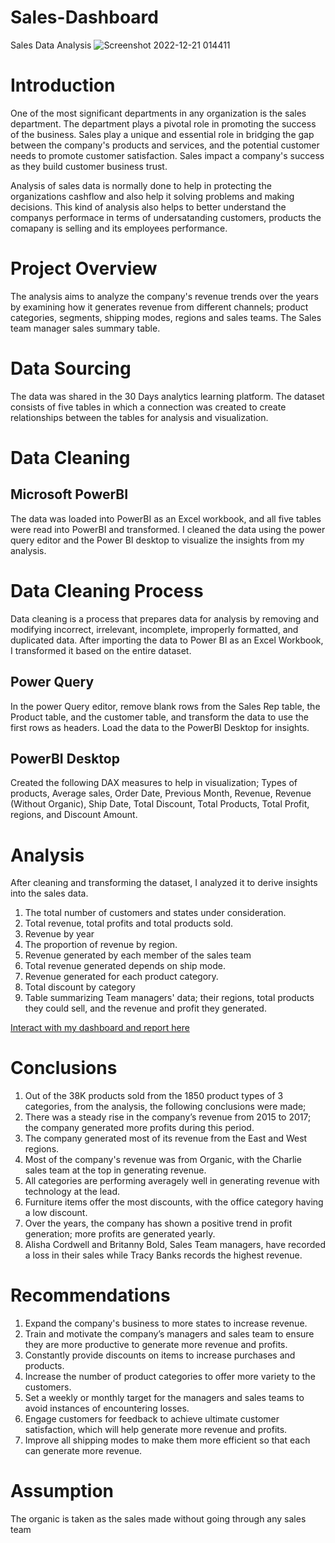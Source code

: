 # Sales-Dashboard
Sales Data Analysis
![Screenshot 2022-12-21 014411](https://user-images.githubusercontent.com/110452335/208781505-873cddcf-372c-40f8-9657-77b1d6eb8eba.png)
# Introduction
One of the most significant departments in any organization is the sales department. The department plays a pivotal role in promoting the success of the business. Sales play a unique and essential role in bridging the gap between the company's products and services, and the potential customer needs to promote customer satisfaction. Sales impact a company's success as they build customer business trust. 

Analysis of sales data is normally done to help in protecting the organizations cashflow and also help it solving problems and making decisions. This kind of analysis also helps to better understand the companys performace in terms of undersatanding customers, products the comapany is selling and its employees performance.

# Project Overview
The analysis aims to analyze the company's revenue trends over the years by examining how it generates revenue from different channels; product categories, segments, shipping modes, regions and sales teams.
The Sales team manager sales summary table.

# Data Sourcing
The data was shared in the 30 Days analytics learning platform. The dataset consists of five tables in which a connection was created to create relationships between the tables for analysis and visualization.

# Data Cleaning
## Microsoft PowerBI
The data was loaded into PowerBI as an Excel workbook, and all five tables were read into PowerBI and transformed.
I cleaned the data using the power query editor and the Power BI desktop to visualize the insights from my analysis.

# Data Cleaning Process
Data cleaning is a process that prepares data for analysis by removing and modifying incorrect, irrelevant, incomplete, improperly formatted, and duplicated data.
After importing the data to Power BI as an Excel Workbook, I transformed it based on the entire dataset.

## Power Query
In the power Query editor, remove blank rows from the Sales Rep table, the Product table, and the customer table, and transform the data to use the first rows as headers.
Load the data to the PowerBI Desktop for insights.

## PowerBI Desktop
Created the following DAX measures to help in visualization; Types of products, Average sales, Order Date, Previous Month, Revenue, Revenue (Without Organic), Ship Date, Total Discount, Total Products, Total Profit, regions, and Discount Amount.
# Analysis
After cleaning and transforming the dataset, I analyzed it to derive insights into the sales data.
1. The total number of customers and states under consideration.
2. Total revenue, total profits and total products sold.
3. Revenue by year
4. The proportion of revenue by region.
5. Revenue generated by each member of the sales team
6. Total revenue generated depends on ship mode.
7. Revenue generated for each product category.
8. Total discount by category
9. Table summarizing Team managers' data; their regions, total products they could sell, and the revenue and profit they generated.

[Interact with my dashboard and report here](https://drive.google.com/file/d/1V_V2GH6g4tTjnjEXi5xOyrY61oKIhR8x/view?usp=share_link)

# Conclusions
1. Out of the 38K products sold from the 1850 product types of 3 categories, from the analysis, the following conclusions were made;
2. There was a steady rise in the company’s revenue from 2015 to 2017; the company generated more profits during this period.
3. The company generated most of its revenue from the East and West regions.
4. Most of the company's revenue was from Organic, with the Charlie sales team at the top in generating revenue.
5. All categories are performing averagely well in generating revenue with technology at the lead.
6. Furniture items offer the most discounts, with the office category having a low discount.
7. Over the years, the company has shown a positive trend in profit generation; more profits are generated yearly.
8. Alisha Cordwell and Britanny Bold, Sales Team managers, have recorded a loss in their sales while Tracy Banks records the highest revenue.

# Recommendations
1. Expand the company's business to more states to increase revenue.
2. Train and motivate the company’s managers and sales team to ensure they are more productive to generate more revenue and profits.
3. Constantly provide discounts on items to increase purchases and products.
4. Increase the number of product categories to offer more variety to the customers.
5. Set a weekly or monthly target for the managers and sales teams to avoid instances of encountering losses.
6. Engage customers for feedback to achieve ultimate customer satisfaction, which will help generate more revenue and profits.
7. Improve all shipping modes to make them more efficient so that each can generate more revenue.

# Assumption
The organic is taken as the sales made without going through any sales team

